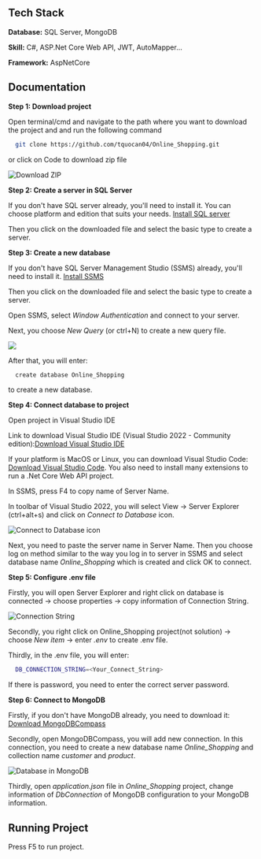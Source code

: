 
## Tech Stack

**Database:** SQL Server, MongoDB

**Skill:** C#, ASP.Net Core Web API, JWT, AutoMapper...

**Framework:** AspNetCore




## Documentation

**Step 1: Download project**

Open terminal/cmd and navigate to the path where you want to download the project and and run the following command

```bash
  git clone https://github.com/tquocan04/Online_Shopping.git
```
or click on Code to download zip file

![Download ZIP]("https://drive.google.com/file/d/1CnkPWVIswMmcif1cu-E9fHcXrjqjJKZs/view")


**Step 2: Create a server in SQL Server**

If you don't have SQL server already, you'll need to install it. You can choose platform and edition that suits your needs.
[Install SQL server](https://www.microsoft.com/en-us/sql-server/sql-server-downloads)

Then you click on the downloaded file and select the basic type to create a server.

**Step 3: Create a new database**

If you don't have SQL Server Management Studio (SSMS) already, you'll need to install it. 
[Install SSMS](https://learn.microsoft.com/en-us/sql/ssms/download-sql-server-management-studio-ssms?view=sql-server-ver16#download-ssms)

Then you click on the downloaded file and select the basic type to create a server.

Open SSMS, select *Window Authentication* and connect to your server.

Next, you choose *New Query* (or ctrl+N) to create a new query file.

![](https://drive.google.com/uc?id=1_fu8GHeyzp1KWF4-FeGgKZ-xSYDns1KB)

After that, you will enter:

```bash
  create database Online_Shopping
```

to create a new database.

**Step 4: Connect database to project**

Open project in Visual Studio IDE

Link to download Visual Studio IDE (Visual Studio 2022 - Community edition):[Download Visual Studio IDE](https://visualstudio.microsoft.com/downloads/)

If your platform is MacOS or Linux, you can download Visual Studio Code:
[Download Visual Studio Code](https://visualstudio.microsoft.com/downloads/). You also need to install many extensions to run a .Net Core Web API project.

In SSMS, press F4 to copy name of Server Name.

In toolbar of Visual Studio 2022, you will select View -> Server Explorer (ctrl+alt+s) and click on *Connect to Database* icon. 

![Connect to Database icon]("https://drive.google.com/file/d/1YNtc6zeLg0Iq9E6kq5vHaDwDdfK28rBH/view")

Next, you need to paste the server name in Server Name. Then you choose log on method similar to the way you log in to server in SSMS and select database name *Online_Shopping* which is created and click OK to connect.

**Step 5: Configure .env file**

Firstly, you will open Server Explorer and right click on database is connected -> choose properties -> copy information of Connection String.

![Connection String]("https://drive.google.com/file/d/19l4YFqp7DhaZ0MgZXP_MuvwrHak6wXFv/view?usp=drive_link")

Secondly, you right click on Online_Shopping project(not solution) -> choose *New item* -> enter *.env* to create .env file.

Thirdly, in the .env file, you will enter:

```bash
  DB_CONNECTION_STRING=<Your_Connect_String>
```

If there is password, you need to enter the correct server password.

**Step 6: Connect to MongoDB**

Firstly, if you  don't have MongoDB already, you need to download it: [Download MongoDBCompass](https://www.mongodb.com/try/download/compass)

Secondly, open MongoDBCompass, you will add new connection. In this connection, you need to create a new database name *Online_Shopping* and collection name *customer* and *product*.

![Database in MongoDB]("https://drive.google.com/file/d/1WCUeKiEvVMeNGqBehtAQv2wYfqCfR82J/view?usp=drive_link")

Thirdly, open *application.json* file in *Online_Shopping* project, change information of *DbConnection* of MongoDB configuration to your MongoDB information.
## Running Project

Press F5 to run project.

